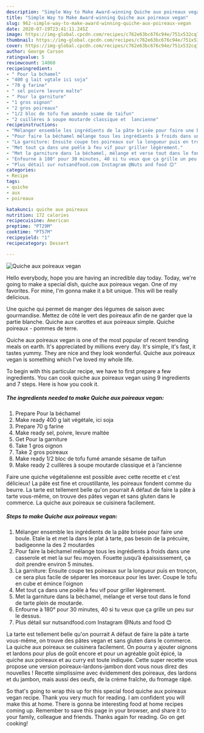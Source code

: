 ```yaml
---
description: "Simple Way to Make Award-winning Quiche aux poireaux vegan"
title: "Simple Way to Make Award-winning Quiche aux poireaux vegan"
slug: 962-simple-way-to-make-award-winning-quiche-aux-poireaux-vegan
date: 2020-07-19T23:41:11.245Z
image: https://img-global.cpcdn.com/recipes/c762e63bc676c94e/751x532cq70/quiche-aux-poireaux-vegan-photo-principale-de-la-recette.jpg
thumbnail: https://img-global.cpcdn.com/recipes/c762e63bc676c94e/751x532cq70/quiche-aux-poireaux-vegan-photo-principale-de-la-recette.jpg
cover: https://img-global.cpcdn.com/recipes/c762e63bc676c94e/751x532cq70/quiche-aux-poireaux-vegan-photo-principale-de-la-recette.jpg
author: George Carson
ratingvalue: 5
reviewcount: 14060
recipeingredient:
- " Pour la bchamel"
- "400 g lait vgtale ici soja"
- "70 g farine"
- " sel poivre levure malte"
- " Pour la garniture"
- "1 gros oignon"
- "2 gros poireaux"
- "1/2 bloc de tofu fum amande ssame de taifun"
- "2 cuillères à soupe moutarde classique et  lancienne"
recipeinstructions:
- "Mélanger ensemble les ingrédients de la pâte brisée pour faire une boule. Etale la et met la dans le plat à tarte, pas besoin de la précuire, badigeonne la des 2 moutardes"
- "Pour faire la béchamel mélange tous les ingrédients à froids dans une casserole et met la sur feu moyen. Fouette jusqu’à épaississement, ça doit prendre environ 5 minutes."
- "La garniture: Ensuite coupe tes poireaux sur la longueur puis en tronçon, ce sera plus facile de séparer les morceaux pour les laver. Coupe le tofu en cube et émince l’oignon"
- "Met tout ça dans une poêle à feu vif pour griller légèrement."
- "Met la garniture dans la béchamel, mélange et verse tout dans le fond de tarte plein de moutarde."
- "Enfourne à 180° pour 30 minutes, 40 si tu veux que ça grille un peu sur le dessus."
- "Plus détail sur nutsandfood.com Instagram @Nuts and food 😊"
categories:
- Recipe
tags:
- quiche
- aux
- poireaux

katakunci: quiche aux poireaux 
nutrition: 172 calories
recipecuisine: American
preptime: "PT29M"
cooktime: "PT57M"
recipeyield: "1"
recipecategory: Dessert

---
```



![Quiche aux poireaux vegan](https://img-global.cpcdn.com/recipes/c762e63bc676c94e/751x532cq70/quiche-aux-poireaux-vegan-photo-principale-de-la-recette.jpg)

Hello everybody, hope you are having an incredible day today. Today, we're going to make a special dish, quiche aux poireaux vegan. One of my favorites. For mine, I'm gonna make it a bit unique. This will be really delicious.

Une quiche qui permet de manger des légumes de saison avec gourmandise. Mettez de côté le vert des poireaux afin de ne garder que la partie blanche. Quiche aux carottes et aux poireaux simple. Quiche poireaux - pommes de terre.

Quiche aux poireaux vegan is one of the most popular of recent trending meals on earth. It's appreciated by millions every day. It's simple, it's fast, it tastes yummy. They are nice and they look wonderful. Quiche aux poireaux vegan is something which I've loved my whole life.


To begin with this particular recipe, we have to first prepare a few ingredients. You can cook quiche aux poireaux vegan using 9 ingredients and 7 steps. Here is how you cook it.

<!--inarticleads1-->

##### The ingredients needed to make Quiche aux poireaux vegan:

1. Prepare  Pour la béchamel
1. Make ready 400 g lait végétale, ici soja
1. Prepare 70 g farine
1. Make ready  sel, poivre, levure maltée
1. Get  Pour la garniture
1. Take 1 gros oignon
1. Take 2 gros poireaux
1. Make ready 1/2 bloc de tofu fumé amande sésame de taifun
1. Make ready 2 cuillères à soupe moutarde classique et à l’ancienne


Faire une quiche végétalienne est possible avec cette recette et c&#39;est délicieux! La pâte est fine et croustillante, les poireaux fondent comme du beurre. La tarte est tellement belle qu&#39;on pourrait A défaut de faire la pâte à tarte vous-même, on trouve des pâtes vegan et sans gluten dans le commerce. La quiche aux poireaux se cuisinera facilement. 

<!--inarticleads2-->

##### Steps to make Quiche aux poireaux vegan:

1. Mélanger ensemble les ingrédients de la pâte brisée pour faire une boule. Etale la et met la dans le plat à tarte, pas besoin de la précuire, badigeonne la des 2 moutardes
1. Pour faire la béchamel mélange tous les ingrédients à froids dans une casserole et met la sur feu moyen. Fouette jusqu’à épaississement, ça doit prendre environ 5 minutes.
1. La garniture: Ensuite coupe tes poireaux sur la longueur puis en tronçon, ce sera plus facile de séparer les morceaux pour les laver. Coupe le tofu en cube et émince l’oignon
1. Met tout ça dans une poêle à feu vif pour griller légèrement.
1. Met la garniture dans la béchamel, mélange et verse tout dans le fond de tarte plein de moutarde.
1. Enfourne à 180° pour 30 minutes, 40 si tu veux que ça grille un peu sur le dessus.
1. Plus détail sur nutsandfood.com Instagram @Nuts and food 😊


La tarte est tellement belle qu&#39;on pourrait A défaut de faire la pâte à tarte vous-même, on trouve des pâtes vegan et sans gluten dans le commerce. La quiche aux poireaux se cuisinera facilement. On pourra y ajouter oignons et lardons pour plus de goût encore et pour un agréable goût épicé, la quiche aux poireaux et au curry est toute indiquée. Cette super recette vous propose une version poireaux-lardons-jambon dont vous nous direz des nouvelles ! Recette simplissime avec évidemment des poireaux, des lardons et du jambon, mais aussi des oeufs, de la crème fraîche, du fromage râpé. 

So that's going to wrap this up for this special food quiche aux poireaux vegan recipe. Thank you very much for reading. I am confident you will make this at home. There is gonna be interesting food at home recipes coming up. Remember to save this page in your browser, and share it to your family, colleague and friends. Thanks again for reading. Go on get cooking!
